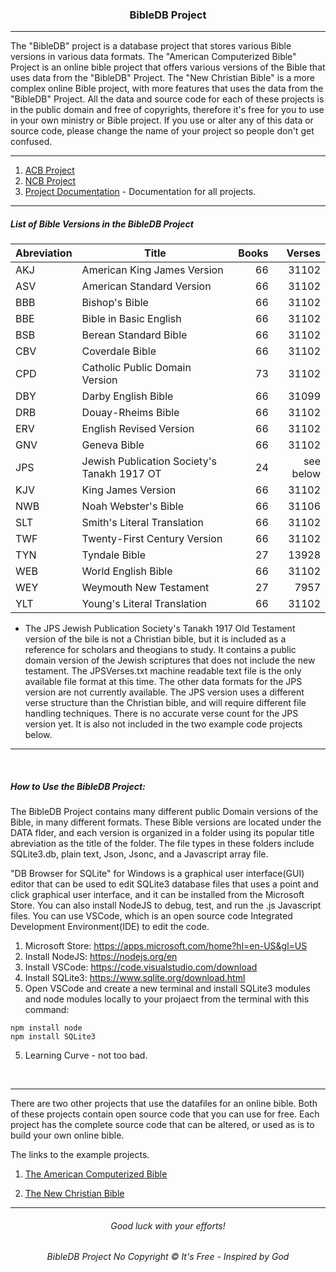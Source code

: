 <h3 align="center">BibleDB Project</h3>

---

The "BibleDB" project is a database project that stores various Bible versions in various data formats. The "American Computerized Bible" Project is an online bible project that offers various versions of the Bible that uses data from the "BibleDB" Project. The "New Christian Bible" is a more complex online Bible project, with more features that uses the data from the "BibleDB" Project. All the data and source code for each of these projects is in the public domain and free of copyrights, therefore it's free for you to use in your own ministry or Bible project. If you use or alter any of this data or source code, please change the name of your project so people don't get confused.

---
1. [ACB Project](https://github.com/ACB-Bible/AmericanComputerizedBible)
2. [NCB Project](https://github.com/ACB-Bible/NCB)
3. [Project Documentation](https://github.com/ACB-Bible/BibleDB/tree/main/Documentation) - Documentation for all projects.
---

##### List of Bible Versions in the BibleDB Project
|Abreviation| Title| Books| Verses|
| --- | --- | ---: | ---: |
|AKJ| American King James Version| 66| 31102|
|ASV| American Standard Version| 66| 31102|
|BBB| Bishop's Bible| 66| 31102|
|BBE| Bible in Basic English| 66| 31102|
|BSB| Berean Standard  Bible| 66| 31102|
|CBV| Coverdale Bible| 66| 31102|
|CPD| Catholic Public Domain Version| 73| 31102|
|DBY| Darby English Bible| 66| 31099|
|DRB| Douay-Rheims Bible| 66| 31102|
|ERV| English Revised Version| 66| 31102|
|GNV| Geneva Bible| 66| 31102|
|JPS| Jewish Publication Society's Tanakh 1917 OT| 24| see below|
|KJV| King James Version| 66| 31102|
|NWB| Noah Webster's Bible| 66| 31106|
|SLT| Smith's Literal Translation| 66| 31102|
|TWF| Twenty-First Century Version| 66| 31102|
|TYN| Tyndale Bible| 27| 13928|
|WEB| World English Bible| 66| 31102|
|WEY| Weymouth New Testament| 27| 7957|
|YLT| Young's Literal Translation| 66| 31102|

 * The JPS Jewish Publication Society's Tanakh 1917 Old Testament version of the bile is not a Christian bible, but it is included as a reference for scholars and theogians to study. It contains a public domain version of the Jewish scriptures that does not include the new testament. The JPSVerses.txt machine readable text file is the only available file format at this time. The other data formats for the JPS version are not currently available. The JPS version uses a different verse structure than the Christian bible, and will require different file handling techniques. There is no accurate verse count for the JPS version yet. It is also not included in the two example code projects below.

---
<br>

##### How to Use the BibleDB Project:
The BibleDB Project contains many different public Domain versions of the Bible, in many different formats. These Bible versions are located under the DATA flder, and each version is organized in a folder using its popular title abreviation as the title of the folder. The file types in these folders include SQLite3.db, plain text, Json, Jsonc, and a Javascript array file.

"DB Browser for SQLite" for Windows is a graphical user interface(GUI) editor that can be used to edit SQLite3 database files that uses a point and click graphical user interface, and it can be installed from the Microsoft Store. You can also install NodeJS to debug, test, and run the .js Javascript files. You can use VSCode, which is an open source code Integrated Development Environment(IDE) to edit the code.

1. Microsoft Store:
https://apps.microsoft.com/home?hl=en-US&gl=US
2. Install NodeJS:
https://nodejs.org/en
3. Install VSCode:
https://code.visualstudio.com/download
4. Install SQLite3:
https://www.sqlite.org/download.html
5. Open VSCode and create a new terminal and install SQLite3 modules and node modules locally to your projaect from the terminal with this command:
```
npm install node
npm install SQLite3
```
5. Learning Curve - not too bad.
<br>

---
There are two other projects that use the datafiles for an online bible. Both of these projects contain open source code that you can use for free. Each project has the complete source code that can be altered, or used as is to build your own online bible.

The links to the example projects.

1. <a href="https://github.com/ACB-Bible/AmericanComputerizedBible">The American Computerized Bible</a>

2. <a href="https://github.com/ACB-Bible/NCB">The New Christian Bible</a>

---

<h6 align="center">Good luck with your efforts!</h6>

<h6 align="center" title="God's Word Is Not For Sale">BibleDB Project No Copyright © It's Free - Inspired by God</h3>